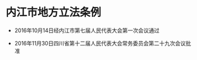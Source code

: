 # 内江市地方立法条例

- 2016年10月14日经内江市第七届人民代表大会第一次会议通过

- 2016年11月30日四川省第十二届人民代表大会常务委员会第二十九次会议批准

<!-- INFO END -->
